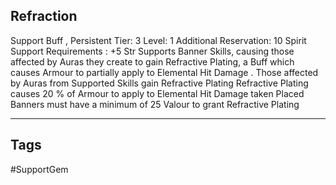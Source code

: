 ## Refraction
Support
Buff , Persistent
Tier: 3
Level: 1
Additional Reservation: 10 Spirit
Support Requirements : +5 Str
Supports Banner Skills, causing those affected by Auras they create to gain Refractive Plating, a Buff which causes Armour to partially apply to Elemental Hit Damage .
Those affected by Auras from Supported Skills gain Refractive Plating Refractive Plating causes 20 % of Armour to apply to Elemental Hit Damage taken
Placed Banners must have a minimum of 25 Valour to grant Refractive Plating

---
## Tags
#SupportGem
